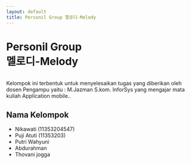 ```yaml
---
layout: default
title: Personil Group 멜로디-Melody
---
```


<div class="post">
	<h1 class="pageTitle">Personil Group<br> 멜로디-Melody</h1>
	<center><img src="{{ '/578892-bigthumbnail.jpg' | prepend: site.baseurl }}" alt=""></center> 
	<p class="intro">Kelompok ini terbentuk untuk menyelesaikan tugas yang diberikan oleh dosen Pengampu yaitu : M.Jazman S.kom. InforSys yang mengajar mata kuliah Application mobile..</p>
	<h2>Nama Kelompok </h2>
	<ul>
		<li> Nikawati (11353204547) </li>
  		<li> Puji Atuti (11353203) </li>
  		<li> Putri Wahyuni </li>
  		<li> Abdurahman </li>
  		<li> Thovani jogga</li> 
  	</ul>
</div>
